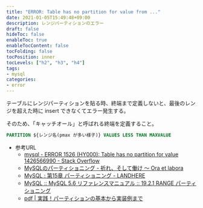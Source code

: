 ```yaml
---
title: "ERROR: Table has no partition for value from ..."
date: 2021-01-05T15:49:48+09:00
description: レンジパーティションのエラー
draft: false
hideToc: false
enableToc: true
enableTocContent: false
tocFolding: false
tocPosition: inner
tocLevels: ["h2", "h3", "h4"]
tags:
- mysql
categories:
- error
---
```


テーブルにレンジパーティションを貼る時、終端まで定義しないと、最後のレンジを超えた時に insert できなくてエラー発生する。

そのため、「キャッチオール」と呼ばれる終端を定義すること。

```sql
PARTITION ${レンジ名(pmax が多い様子)} VALUES LESS THAN MAXVALUE
```

- 参考URL
    - [mysql \- ERROR 1526 \(HY000\): Table has no partition for value 1426566990 \- Stack Overflow](https://stackoverflow.com/questions/29694539/error-1526-hy000-table-has-no-partition-for-value-1426566990/29695312)
    - [MySQLのパーティショニング \- 祈れ、そして働け ～ Ora et labora](https://tetsuyai.hatenablog.com/entry/20110308/1299569576)
    - [MySQL : 第15章 パーティショニング \- LANDHERE](https://landhere.jp/docs/manual/mysql/partitioning.html#partitioning-range)
    - [MySQL :: MySQL 5\.6 リファレンスマニュアル :: 19\.2\.1 RANGE パーティショニング](https://dev.mysql.com/doc/refman/5.6/ja/partitioning-range.html)
    - [pdf | 実践！パーティションの基本から実装例まで](https://www.oracle.com/technetwork/jp/ondemand/database/db-technique/d-12-disk-1484778-ja.pdf)
